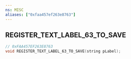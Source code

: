 ```yaml
---
ns: MISC
aliases: ["0xfaa457ef263e8763"]
---
```

## REGISTER_TEXT_LABEL_63_TO_SAVE

```c
// 0xFAA457EF263E8763
void REGISTER_TEXT_LABEL_63_TO_SAVE(string pLabel);
```
